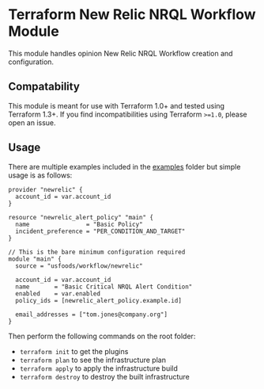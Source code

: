 # Terraform New Relic NRQL Workflow Module

This module handles opinion New Relic NRQL Workflow creation and configuration.

## Compatability

This module is meant for use with Terraform 1.0+ and tested using Terraform 1.3+.
If you find incompatibilities using Terraform `>=1.0`, please open an issue.

## Usage

There are multiple examples included in the [examples](https://github.com/usfoods/terraform-newrelic-workflow/tree/master/examples) folder but simple usage is as follows:

```hcl
provider "newrelic" {
  account_id = var.account_id
}

resource "newrelic_alert_policy" "main" {
  name                = "Basic Policy"
  incident_preference = "PER_CONDITION_AND_TARGET"
}

// This is the bare minimum configuration required
module "main" {
  source = "usfoods/workflow/newrelic"

  account_id = var.account_id
  name       = "Basic Critical NRQL Alert Condition"
  enabled    = var.enabled
  policy_ids = [newrelic_alert_policy.example.id]

  email_addresses = ["tom.jones@company.org"]
}
```

Then perform the following commands on the root folder:

- `terraform init` to get the plugins
- `terraform plan` to see the infrastructure plan
- `terraform apply` to apply the infrastructure build
- `terraform destroy` to destroy the built infrastructure

<!-- BEGINNING OF PRE-COMMIT-TERRAFORM DOCS HOOK -->

<!-- END OF PRE-COMMIT-TERRAFORM DOCS HOOK -->

